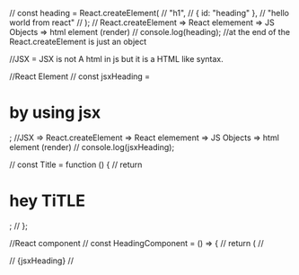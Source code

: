 // const heading = React.createElement(
//   "h1",
//   { id: "heading" },
//   "hello world from react"
// );
// React.createElement => React elemement => JS Objects => html element  (render)
// console.log(heading);
//at the end of the React.createElement is just an object

//JSX = JSX  is not  A html in js but it is a HTML  like syntax.

//React Element
// const jsxHeading = <h1 id="heading">by using jsx</h1>;
//JSX =>  React.createElement => React elemement => JS Objects => html element  (render)
// console.log(jsxHeading);

// const Title = function () {
//   return <h1>hey TiTLE</h1>;
// };

//React component
// const HeadingComponent = () => {
//   return (
//     <div>
//         {jsxHeading}
//       <Title />
//       <h1>Writing component by using functional component</h1>
//     </div>
//   );
// };

//this render method takes this object and convert in to heading h1 tag and put it in to the Dom.


//jsx makes our life easy when we make tags.
